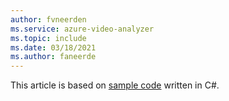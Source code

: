 ```yaml
---
author: fvneerden
ms.service: azure-video-analyzer
ms.topic: include
ms.date: 03/18/2021
ms.author: faneerde
---
```


This article is based on [sample code](https://github.com/Azure-Samples/azure-video-analyzer-iot-edge-csharp) written in C#.
